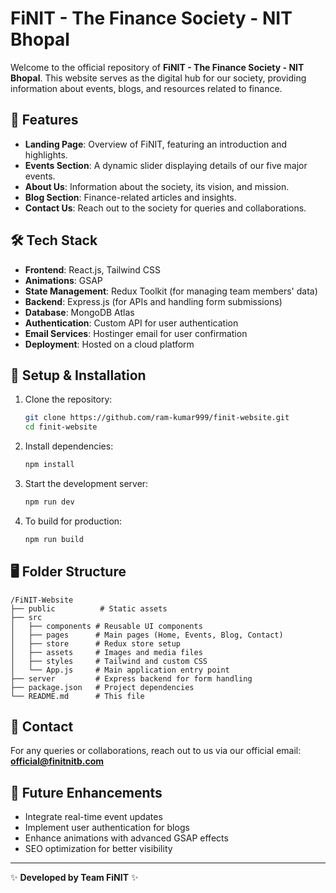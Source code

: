 # FiNIT - The Finance Society - NIT Bhopal

Welcome to the official repository of **FiNIT - The Finance Society - NIT Bhopal**. This website serves as the digital hub for our society, providing information about events, blogs, and resources related to finance.

## 📌 Features
- **Landing Page**: Overview of FiNIT, featuring an introduction and highlights.
- **Events Section**: A dynamic slider displaying details of our five major events.
- **About Us**: Information about the society, its vision, and mission.
- **Blog Section**: Finance-related articles and insights.
- **Contact Us**: Reach out to the society for queries and collaborations.

## 🛠️ Tech Stack
- **Frontend**: React.js, Tailwind CSS
- **Animations**: GSAP
- **State Management**: Redux Toolkit (for managing team members' data)
- **Backend**: Express.js (for APIs and handling form submissions)
- **Database**: MongoDB Atlas
- **Authentication**: Custom API for user authentication
- **Email Services**: Hostinger email for user confirmation
- **Deployment**: Hosted on a cloud platform

## 🚀 Setup & Installation
1. Clone the repository:
   ```bash
   git clone https://github.com/ram-kumar999/finit-website.git
   cd finit-website
   ```
2. Install dependencies:
   ```bash
   npm install
   ```
3. Start the development server:
   ```bash
   npm run dev
   ```
4. To build for production:
   ```bash
   npm run build
   ```

## 🖥️ Folder Structure
```
/FiNIT-Website
├── public          # Static assets
├── src            
│   ├── components # Reusable UI components
│   ├── pages      # Main pages (Home, Events, Blog, Contact)
│   ├── store      # Redux store setup
│   ├── assets     # Images and media files
│   ├── styles     # Tailwind and custom CSS
│   └── App.js     # Main application entry point
├── server         # Express backend for form handling
├── package.json   # Project dependencies
└── README.md      # This file
```

## 📩 Contact
For any queries or collaborations, reach out to us via our official email: **[official@finitnitb.com](mailto:official@finitnitb.com)**

## 🎯 Future Enhancements
- Integrate real-time event updates
- Implement user authentication for blogs
- Enhance animations with advanced GSAP effects
- SEO optimization for better visibility

---
✨ **Developed by Team FiNIT** ✨
